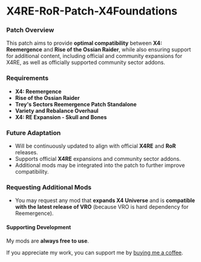 # X4RE-RoR-Patch-X4Foundations

### Patch Overview
This patch aims to provide **optimal compatibility** between **X4: Reemergence** and **Rise of the Ossian Raider**, while also ensuring support for additional content, including official and community expansions for X4RE, as well as officially supported community sector addons.

### Requirements
- **X4: Reemergence**
- **Rise of the Ossian Raider**
- **Trey's Sectors Reemergence Patch Standalone**
- **Variety and Rebalance Overhaul**
- **X4: RE Expansion - Skull and Bones**

### Future Adaptation
- Will be continuously updated to align with official **X4RE** and **RoR** releases.
- Supports official **X4RE** expansions and community sector addons.
- Additional mods may be integrated into the patch to further improve compatibility.

### Requesting Additional Mods
- You may request any mod that **expands X4 Universe** and is **compatible with the latest release of VRO** (because VRO is hard dependency for Reemergence).

#### Supporting Development

My mods are **always free to use**.

If you appreciate my work, you can support me by [buying me a coffee](https://buymeacoffee.com/iomatix).